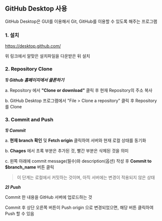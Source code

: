## GitHub Desktop 사용

GitHub Desktop은 GUI를 이용해서 Git, GitHub를 이용할 수 있도록 해주는 프로그램





### 1. 설치

<https://desktop.github.com/>

위 링크에서 알맞은 설치파일을 다운받은 뒤 설치





### 2. Repository Clone

***1) Github 홈페이지에서 클론하기***

a. Repository 에서 **"Clone or download"** 클릭 후 현재 Repository의 주소 복사 

b. GitHub Desktop 프로그램에서 "File > Clone a repository" 클릭 후 Repository를 Clone





### 3. Commit and Push

***1) Commit***

  a. **현재 branch 확인** 및 **Fetch origin**  클릭하여 서버와 현재 로컬 상태를 동기화

  b. **Chages** 에서 초록 부분은 추가된 것, 빨간 부분은 삭제된 것을 의미

  c. 왼쪽 아래에 commit message(필수)와 description(옵션) 작성 후 **Commit to $branch_name** 버튼 클릭

>  이 단계는 로컬에서 커밋하는 것이며, 아직 서버에는 변경이 적용되지 않은 상태





***2) Push***

Commit 한 내용을 GitHub 서버에 업로드하는 것

Commit 후 상단 오른쪽 버튼이 Push origin 으로 변경되었으면, 해당 버튼 클릭하여 Push 할 수 있음